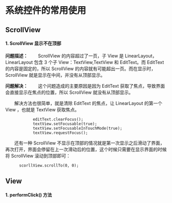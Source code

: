# 系统控件的常用使用

## ScrollView

#### 1. ScrollView 显示不在顶部
**问题描述：**
　　ScrollView 的内容超过了一页，子 View 是 LinearLayout，LinearLayout 包含 3 个子 View：TextView,TextView 和 EditText。而 EditText 的内容是固定的，所以 ScrollView 的内容就有可能超出一页。而在显示时，ScrollView 就是显示在中间，并没有从顶部显示。

**问题解决：**
　　这个问题造成的主要原因是因为 EditText 获取了焦点，导致界面会直接显示在焦点的位置，所以 ScrollView 就没有从顶部显示。

　　解决方法也很简单，就是清除 EditText 的焦点，让 LinearLayout 的第一个 View ，也就是 TextView 获取焦点。
```
			editText.clearFocus();
            textView.setFocusable(true);
            textView.setFocusableInTouchMode(true);
            textView.requestFocus();
```

　　还有一种 ScrollView 不显示在顶部的情况就是第一次显示之后滑动了界面，再次打开，界面会停留在上一次滑动后的位置，这个时候只需要在显示界面的时候将 ScrollView 滚动到顶部即可：
```
	  scorllView.scrollTo(0, 0);
```

## View

#### 1. performClick() 方法


